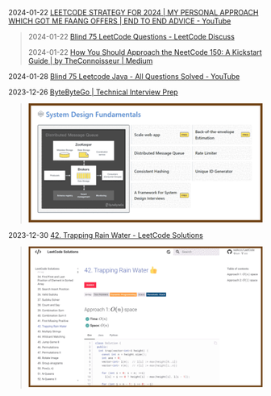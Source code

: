 

2024-01-22 [LEETCODE STRATEGY FOR 2024 | MY PERSONAL APPROACH WHICH GOT ME FAANG OFFERS | END TO END ADVICE - YouTube](https://www.youtube.com/watch?v=ZBmQlFeyEYI)

> 2024-01-22 [Blind 75 LeetCode Questions - LeetCode Discuss](https://leetcode.com/discuss/general-discussion/460599/blind-75-leetcode-questions)
>
> 2024-01-22 [How You Should Approach the NeetCode 150: A Kickstart Guide | by TheConnoisseur | Medium](https://medium.com/@theconnoisseur/how-you-should-approach-the-neetcode-150-a-kickstart-guide-b88b59819108)

2024-01-28 [Blind 75 Leetcode Java - All Questions Solved - YouTube](https://www.youtube.com/watch?v=PieZjz2Pyhw)

2023-12-26 [ByteByteGo | Technical Interview Prep](https://bytebytego.com/)

> ![image-20240208181700821](./workplace-interview-prep.assets/image-20240208181700821.png)

2023-12-30 [42. Trapping Rain Water - LeetCode Solutions](https://walkccc.me/LeetCode/problems/0042/)

> ![image-20240208182657014](./workplace-interview-prep.assets/image-20240208182657014.png)

